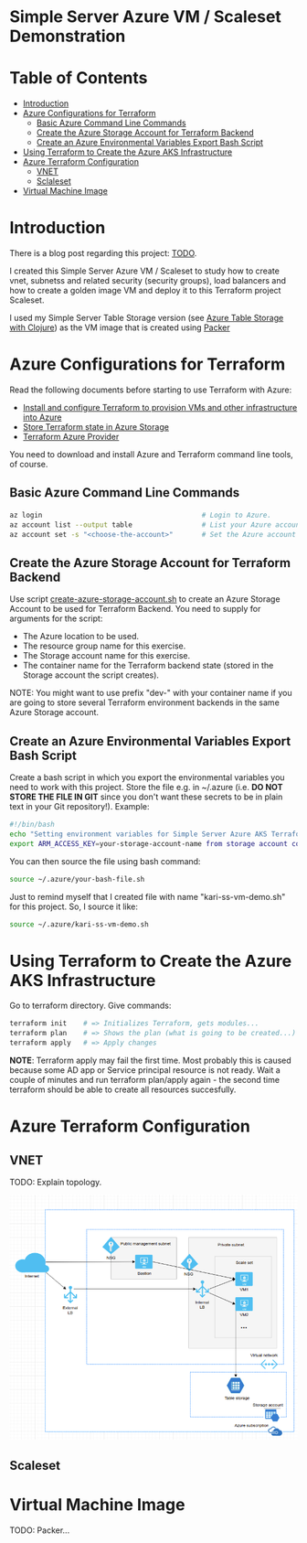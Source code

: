 # Simple Server Azure VM / Scaleset Demonstration  <!-- omit in toc -->


# Table of Contents  <!-- omit in toc -->
- [Introduction](#introduction)
- [Azure Configurations for Terraform](#azure-configurations-for-terraform)
  - [Basic Azure Command Line Commands](#basic-azure-command-line-commands)
  - [Create the Azure Storage Account for Terraform Backend](#create-the-azure-storage-account-for-terraform-backend)
  - [Create an Azure Environmental Variables Export Bash Script](#create-an-azure-environmental-variables-export-bash-script)
- [Using Terraform to Create the Azure AKS Infrastructure](#using-terraform-to-create-the-azure-aks-infrastructure)
- [Azure Terraform Configuration](#azure-terraform-configuration)
  - [VNET](#vnet)
  - [Sclaleset](#sclaleset)
- [Virtual Machine Image](#virtual-machine-image)


# Introduction

There is a blog post regarding this project: [TODO](https://medium.com/@kari.marttila/TODO).

I created this Simple Server Azure VM / Scaleset to study how to create vnet, subnetss and related security (security groups), load balancers and how to create a golden image VM and deploy it to this Terraform project Scaleset.

I used my Simple Server Table Storage version (see [Azure Table Storage with Clojure](https://medium.com/@kari.marttila/azure-table-storage-with-clojure-12055e02985c)) as the VM image that is created using [Packer](TODO)
 
 
# Azure Configurations for Terraform

Read the following documents before starting to use Terraform with Azure:

- [Install and configure Terraform to provision VMs and other infrastructure into Azure](https://docs.microsoft.com/en-us/azure/virtual-machines/linux/terraform-install-configure)
 - [Store Terraform state in Azure Storage](https://docs.microsoft.com/en-us/azure/terraform/terraform-backend)
 - [Terraform Azure Provider](https://www.terraform.io/docs/providers/azurerm/)

You need to download and install Azure and Terraform command line tools, of course.


## Basic Azure Command Line Commands

```bash
az login                                       # Login to Azure.
az account list --output table                 # List your Azure accounts.
az account set -s "<choose-the-account>"       # Set the Azure account you want to use.
```
 

## Create the Azure Storage Account for Terraform Backend

Use script [create-azure-storage-account.sh](TODO) to create an Azure Storage Account to be used for Terraform Backend. You need to supply for arguments for the script:

- The Azure location to be used.
- The resource group name for this exercise.
- The Storage account name for this exercise.
- The container name for the Terraform backend state (stored in the Storage account the script creates).

NOTE: You might want to use prefix "dev-" with your container name if you are going to store several Terraform environment backends in the same Azure Storage account.


## Create an Azure Environmental Variables Export Bash Script

Create a bash script in which you export the environmental variables you need to work with this project. Store the file e.g. in ~/.azure (i.e. **DO NOT STORE THE FILE IN GIT** since you don't want these secrets to be in plain text in your Git repository!). Example:

```bash
#!/bin/bash
echo "Setting environment variables for Simple Server Azure AKS Terraform project."
export ARM_ACCESS_KEY=your-storage-account-name from storage account command result
```

You can then source the file using bash command:

```bash
source ~/.azure/your-bash-file.sh
```

Just to remind myself that I created file with name "kari-ss-vm-demo.sh" for this project. So, I source it like:

```bash
source ~/.azure/kari-ss-vm-demo.sh
```

# Using Terraform to Create the Azure AKS Infrastructure

Go to terraform directory. Give commands:

```bash
terraform init    # => Initializes Terraform, gets modules...
terraform plan    # => Shows the plan (what is going to be created...)
terraform apply   # => Apply changes
```

**NOTE**: Terraform apply may fail the first time. Most probably this is caused because some AD app or Service principal resource is not ready. Wait a couple of minutes and run terraform plan/apply again - the second time terraform should be able to create all resources succesfully. 

# Azure Terraform Configuration

## VNET

TODO: Explain topology.

![Simple Server VM Scaleset Network Topology](diagrams/azure-simple-server-vm-vnet-topology.png?raw=true "Simple Server VM Scaleset Network Topology")



## Scaleset


# Virtual Machine Image

TODO: Packer...

